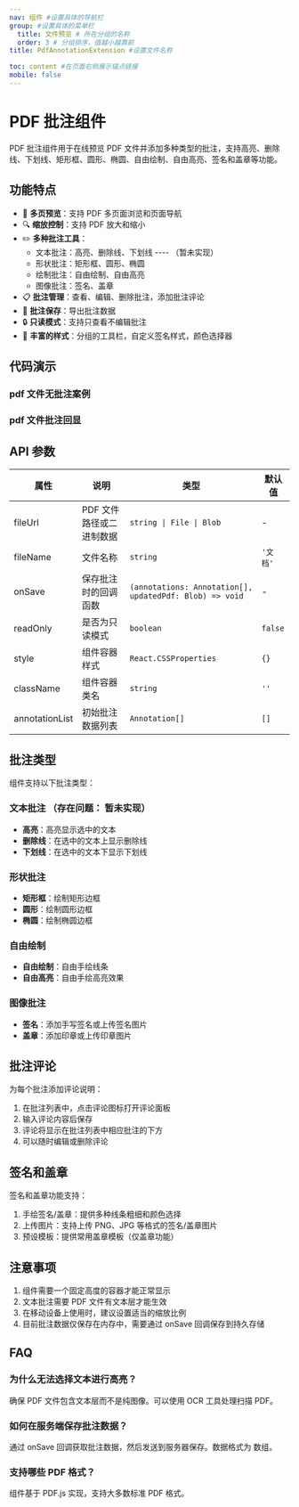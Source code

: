 ```yaml
---
nav: 组件 #设置具体的导航栏
group: #设置具体的菜单栏
  title: 文件预览 # 所在分组的名称
  order: 3 # 分组排序，值越小越靠前
title: PdfAnnotationExtension #设置文件名称

toc: content #在页面右侧展示锚点链接
mobile: false
---
```


# PDF 批注组件

PDF 批注组件用于在线预览 PDF 文件并添加多种类型的批注，支持高亮、删除线、下划线、矩形框、圆形、椭圆、自由绘制、自由高亮、签名和盖章等功能。

## 功能特点

- 📄 **多页预览**：支持 PDF 多页面浏览和页面导航
- 🔍 **缩放控制**：支持 PDF 放大和缩小
- ✏️ **多种批注工具**：
  - 文本批注：高亮、删除线、下划线 ---- （暂未实现）
  - 形状批注：矩形框、圆形、椭圆
  - 绘制批注：自由绘制、自由高亮
  - 图像批注：签名、盖章
- 📋 **批注管理**：查看、编辑、删除批注，添加批注评论
- 💾 **批注保存**：导出批注数据
- 🔒 **只读模式**：支持只查看不编辑批注
- 🎨 **丰富的样式**：分组的工具栏，自定义签名样式，颜色选择器

## 代码演示

### pdf 文件无批注案例

<code src="./demo/basePdfViewer.tsx"></code>

### pdf 文件批注回显

<code src="./demo/myPdfViewer.tsx"></code>

## API 参数

| 属性           | 说明                     | 类型                                                    | 默认值   |
| -------------- | ------------------------ | ------------------------------------------------------- | -------- |
| fileUrl        | PDF 文件路径或二进制数据 | `string \| File \| Blob`                                | -        |
| fileName       | 文件名称                 | `string`                                                | `'文档'` |
| onSave         | 保存批注时的回调函数     | `(annotations: Annotation[], updatedPdf: Blob) => void` | -        |
| readOnly       | 是否为只读模式           | `boolean`                                               | `false`  |
| style          | 组件容器样式             | `React.CSSProperties`                                   | `{}`     |
| className      | 组件容器类名             | `string`                                                | `''`     |
| annotationList | 初始批注数据列表         | `Annotation[]`                                          | `[]`     |

## 批注类型

组件支持以下批注类型：

### 文本批注 （存在问题： 暂未实现）

- **高亮**：高亮显示选中的文本
- **删除线**：在选中的文本上显示删除线
- **下划线**：在选中的文本下显示下划线

### 形状批注

- **矩形框**：绘制矩形边框
- **圆形**：绘制圆形边框
- **椭圆**：绘制椭圆边框

### 自由绘制

- **自由绘制**：自由手绘线条
- **自由高亮**：自由手绘高亮效果

### 图像批注

- **签名**：添加手写签名或上传签名图片
- **盖章**：添加印章或上传印章图片

## 批注评论

为每个批注添加评论说明：

1. 在批注列表中，点击评论图标打开评论面板
2. 输入评论内容后保存
3. 评论将显示在批注列表中相应批注的下方
4. 可以随时编辑或删除评论

## 签名和盖章

签名和盖章功能支持：

1. 手绘签名/盖章：提供多种线条粗细和颜色选择
2. 上传图片：支持上传 PNG、JPG 等格式的签名/盖章图片
3. 预设模板：提供常用盖章模板（仅盖章功能）

## 注意事项

1. 组件需要一个固定高度的容器才能正常显示
2. 文本批注需要 PDF 文件有文本层才能生效
3. 在移动设备上使用时，建议设置适当的缩放比例
4. 目前批注数据仅保存在内存中，需要通过 onSave 回调保存到持久存储

## FAQ

### 为什么无法选择文本进行高亮？

确保 PDF 文件包含文本层而不是纯图像。可以使用 OCR 工具处理扫描 PDF。

### 如何在服务端保存批注数据？

通过 onSave 回调获取批注数据，然后发送到服务器保存。数据格式为 数组。

### 支持哪些 PDF 格式？

组件基于 PDF.js 实现，支持大多数标准 PDF 格式。
